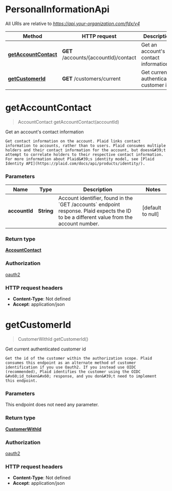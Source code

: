# PersonalInformationApi

All URIs are relative to *https://api.your-organization.com/fdx/v4*

| Method | HTTP request | Description |
|------------- | ------------- | -------------|
| [**getAccountContact**](PersonalInformationApi.md#getAccountContact) | **GET** /accounts/{accountId}/contact | Get an account&#39;s contact information |
| [**getCustomerId**](PersonalInformationApi.md#getCustomerId) | **GET** /customers/current | Get current authenticated customer id |


<a name="getAccountContact"></a>
# **getAccountContact**
> AccountContact getAccountContact(accountId)

Get an account&#39;s contact information

    Get contact information on the account. Plaid links contact information to accounts, rather than to users. Plaid consumes multiple holders and their contact information for the account, but doesn&#39;t attempt to correlate holders to their respective contact information. For more information about Plaid&#39;s identity model, see [Plaid Identity API](https://plaid.com/docs/api/products/identity/). 

### Parameters

|Name | Type | Description  | Notes |
|------------- | ------------- | ------------- | -------------|
| **accountId** | **String**| Account identifier, found in the &#x60;GET /accounts&#x60; endpoint response. Plaid expects the ID to be a different value from the account number.  | [default to null] |

### Return type

[**AccountContact**](../Models/AccountContact.md)

### Authorization

[oauth2](../README.md#oauth2)

### HTTP request headers

- **Content-Type**: Not defined
- **Accept**: application/json

<a name="getCustomerId"></a>
# **getCustomerId**
> CustomerWithId getCustomerId()

Get current authenticated customer id

    Get the id of the customer within the authorization scope. Plaid consumes this endpoint as an alternate method of customer identification if you use Oauth2. If you instead use OIDC (recommended), Plaid identifies the customer using the OIDC &#x60;id_token&#x60; response, and you don&#39;t need to implement this endpoint.

### Parameters
This endpoint does not need any parameter.

### Return type

[**CustomerWithId**](../Models/CustomerWithId.md)

### Authorization

[oauth2](../README.md#oauth2)

### HTTP request headers

- **Content-Type**: Not defined
- **Accept**: application/json

